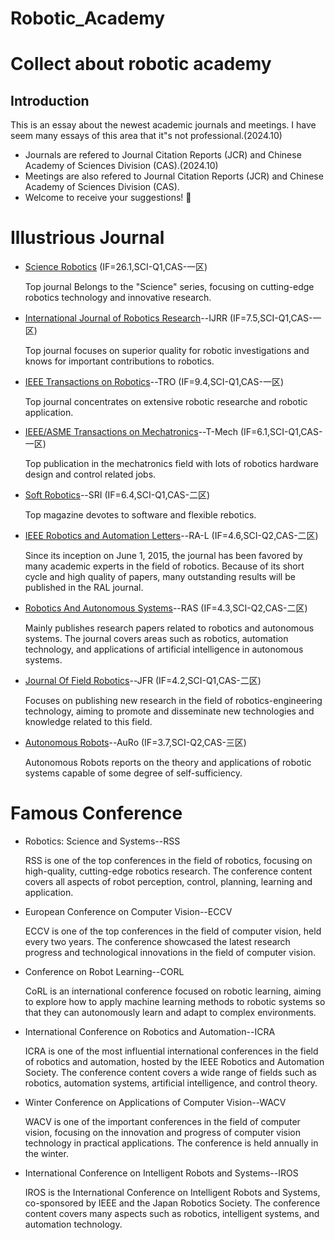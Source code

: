# Robotic_Academy
# Collect about robotic academy 
## Introduction
This is an essay about the newest academic journals and meetings. I have seem many essays of this area that it"s not professional.(2024.10)
+  Journals are refered to Journal Citation Reports (JCR) and Chinese Academy of Sciences Division (CAS).(2024.10)
+  Meetings are also refered to Journal Citation Reports (JCR) and Chinese Academy of Sciences Division (CAS).
+  Welcome to receive your suggestions! :hear_no_evil: 

# Illustrious Journal

+ [Science Robotics](Renferences/Science_robotics_IF_P.png) (IF=26.1,SCI-Q1,CAS-一区)

  Top journal Belongs to the "Science" series, focusing on cutting-edge robotics technology and innovative research.
  
+ [International Journal of Robotics Research](Renferences/IJRR_IF_P.png)--IJRR (IF=7.5,SCI-Q1,CAS-一区)
  
  Top journal focuses on superior quality for robotic investigations and knows for important contributions to robotics.

+ [IEEE Transactions on Robotics](Renferences/TRO_IF_P.png)--TRO (IF=9.4,SCI-Q1,CAS-一区)
  
  Top journal concentrates on extensive robotic researche and robotic application.
  
+ [IEEE/ASME Transactions on Mechatronics](Renferences/Tmech_IF_P.png)--T-Mech (IF=6.1,SCI-Q1,CAS-一区)

  Top publication in the mechatronics field with lots of robotics hardware design and control related jobs.

+ [Soft Robotics](Renferences/SRI_IF_P.png)--SRI (IF=6.4,SCI-Q1,CAS-二区)
  
  Top magazine devotes to software and flexible rebotics.

+ [IEEE Robotics and Automation Letters](Renferences/RAL_IF_P.png)--RA-L (IF=4.6,SCI-Q2,CAS-二区)
  
  Since its inception on June 1, 2015, the journal has been favored by many academic experts in the field of robotics. Because of its short cycle and high quality of papers, many outstanding results will be published in the RAL journal.

+ [Robotics And Autonomous Systems](Renferences/RAS_IF_P.png)--RAS (IF=4.3,SCI-Q2,CAS-二区)
  
  Mainly publishes research papers related to robotics and autonomous systems. The journal covers areas such as robotics, automation technology, and applications of artificial intelligence in autonomous systems.

+ [Journal Of Field Robotics](Renferences/JFR_IF_P.png)--JFR (IF=4.2,SCI-Q1,CAS-二区)

  Focuses on publishing new research in the field of robotics-engineering technology, aiming to promote and disseminate new technologies and knowledge related to this field.

+ [Autonomous Robots](Renferences/AuRo_IF_P.png)--AuRo (IF=3.7,SCI-Q2,CAS-三区)

  Autonomous Robots reports on the theory and applications of robotic systems capable of some degree of self-sufficiency.

# Famous Conference

+ Robotics: Science and Systems--RSS

  RSS is one of the top conferences in the field of robotics, focusing on high-quality, cutting-edge robotics research. The conference content covers all aspects of robot perception, control, planning, learning and application.
  
+ European Conference on Computer Vision--ECCV

  ECCV is one of the top conferences in the field of computer vision, held every two years. The conference showcased the latest research progress and technological innovations in the field of computer vision.

  
+ Conference on Robot Learning--CORL

  CoRL is an international conference focused on robotic learning, aiming to explore how to apply machine learning methods to robotic systems so that they can autonomously learn and adapt to complex environments.

  
+ International Conference on Robotics and Automation--ICRA

  ICRA is one of the most influential international conferences in the field of robotics and automation, hosted by the IEEE Robotics and Automation Society. The conference content covers a wide range of fields such as robotics, automation systems, artificial intelligence, and control theory.

+ Winter Conference on Applications of Computer Vision--WACV

  WACV is one of the important conferences in the field of computer vision, focusing on the innovation and progress of computer vision technology in practical applications. The conference is held annually in the winter.

  
+ International Conference on Intelligent Robots and Systems--IROS

  IROS is the International Conference on Intelligent Robots and Systems, co-sponsored by IEEE and the Japan Robotics Society. The conference content covers many aspects such as robotics, intelligent systems, and automation technology.
  
